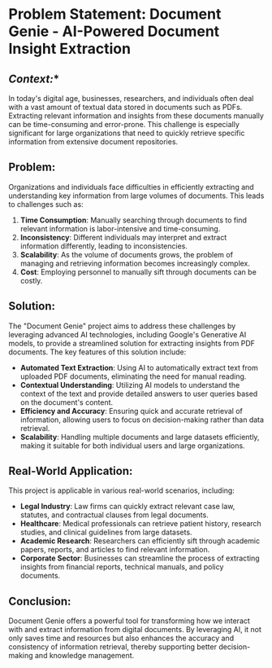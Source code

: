 # Problem Statement: Document Genie - AI-Powered Document Insight Extraction

## *Context:**

In today's digital age, businesses, researchers, and individuals often deal with a vast amount of textual data stored in documents such as PDFs. Extracting relevant information and insights from these documents manually can be time-consuming and error-prone. This challenge is especially significant for large organizations that need to quickly retrieve specific information from extensive document repositories.

## **Problem:**

Organizations and individuals face difficulties in efficiently extracting and understanding key information from large volumes of documents. This leads to challenges such as:

1. **Time Consumption**: Manually searching through documents to find relevant information is labor-intensive and time-consuming.
2. **Inconsistency**: Different individuals may interpret and extract information differently, leading to inconsistencies.
3. **Scalability**: As the volume of documents grows, the problem of managing and retrieving information becomes increasingly complex.
4. **Cost**: Employing personnel to manually sift through documents can be costly.

## **Solution:**

The "Document Genie" project aims to address these challenges by leveraging advanced AI technologies, including Google's Generative AI models, to provide a streamlined solution for extracting insights from PDF documents. The key features of this solution include:

- **Automated Text Extraction**: Using AI to automatically extract text from uploaded PDF documents, eliminating the need for manual reading.
- **Contextual Understanding**: Utilizing AI models to understand the context of the text and provide detailed answers to user queries based on the document's content.
- **Efficiency and Accuracy**: Ensuring quick and accurate retrieval of information, allowing users to focus on decision-making rather than data retrieval.
- **Scalability**: Handling multiple documents and large datasets efficiently, making it suitable for both individual users and large organizations.

## **Real-World Application:**

This project is applicable in various real-world scenarios, including:

- **Legal Industry**: Law firms can quickly extract relevant case law, statutes, and contractual clauses from legal documents.
- **Healthcare**: Medical professionals can retrieve patient history, research studies, and clinical guidelines from large datasets.
- **Academic Research**: Researchers can efficiently sift through academic papers, reports, and articles to find relevant information.
- **Corporate Sector**: Businesses can streamline the process of extracting insights from financial reports, technical manuals, and policy documents.

## **Conclusion:**

Document Genie offers a powerful tool for transforming how we interact with and extract information from digital documents. By leveraging AI, it not only saves time and resources but also enhances the accuracy and consistency of information retrieval, thereby supporting better decision-making and knowledge management.
